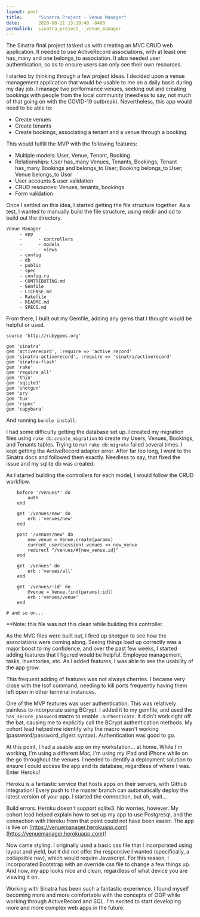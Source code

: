 ```yaml
---
layout: post
title:      "Sinatra Project - Venue Manager"
date:       2020-08-21 13:10:48 -0400
permalink:  sinatra_project_-_venue_manager
---
```



The Sinatra final project tasked us with creating an MVC CRUD web application. It needed to use ActiveRecord associations, with at least one has_many and one belongs_to association. It also needed user authentication, so as to ensure users can only see their own resources.

I started by thinking through a few project ideas. I decided upon a venue management application that would be usable to me on a daily basis during my day job. I manage two performance venues, seeking out and creating bookings with people from the local community (needless to say, not much of that going on with the COVID-19 outbreak). Nevertheless, this app would need to be able to:

* Create venues
* Create tenants
* Create bookings, associating a tenant and a venue through a booking.

This would fulfill the MVP with the following features:

* Multiple models: User, Venue, Tenant, Booking
* Relationships: User has_many Venues, Tenants, Bookings; Tenant has_many Bookings and belongs_to User; Booking belongs_to User; Venue belongs_to User
* User accounts & user validation
* CRUD resources: Venues, tenants, bookings
* Form validation

Once I settled on this idea, I started getting the file structure together. As a test, I wanted to manually build the file structure, using mkdir and cd to build out the directory.

```
Venue Manager
     - app
     -      - controllers
     -      - models
     -      - views
     - config
     - db
     - public
     - spec
     - config.ru
     - CONTRIBUTING.md
     - Gemfile
     - LICENSE.md
     - Rakefile
     - README.md
     - SPECS.md
```

From there, I built out my Gemfile, adding any gems that I thought would be helpful or used.

```
source 'http://rubygems.org'

gem 'sinatra'
gem 'activerecord', :require => 'active_record'
gem 'sinatra-activerecord', :require => 'sinatra/activerecord'
gem 'sinatra-flash'
gem 'rake'
gem 'require_all'
gem 'thin'
gem 'sqlite3'
gem 'shotgun'
gem 'pry'
gem 'tux'
gem 'rspec'
gem 'capybara'

```

And running ``` bundle install ```.

I had some difficulty getting the database set up. I created my migration files using ``` rake db:create_migration ``` to create my Users, Venues, Bookings, and Tenants tables. Trying to run ``` rake db:migrate ``` failed several times. I kept getting the ActiveRecord adapter error. After far too long, I went to the Sinatra docs and followed them exactly. Needless to say, that fixed the issue and my sqlite db was created.

As I started building the controllers for each model, I would follow the CRUD workflow.

```
    before '/venues*' do
        auth
    end

    get '/venues/new' do
        erb :'venues/new'
    end

    post '/venues/new' do
        new_venue = Venue.create(params)
        current_user(session).venues << new_venue
        redirect "/venues/#{new_venue.id}"
    end

    get '/venues' do
        erb :'venues/all'
    end

    get '/venues/:id' do
        @venue = Venue.find(params[:id])
        erb :'venues/venue'
    end

# and so on...
```

**Note: this file was not this clean while building this controller.

As the MVC files were built out, I fired up shotgun to see how the associations were coming along. Seeing things load up correctly was a major boost to my confidence, and over the past few weeks, I started adding features that I figured would be helpful. Employee management, tasks, inventories, etc. As I added features, I was able to see the usability of the app grow.

This frequent adding of features was not always cherries. I became very close with the lsof command, needing to kill ports frequently having them left open in other terminal instances.

One of the MVP features was user authentication. This was relatively painless to incorporate using BCrypt. I added it to my gemfile, and used the ```has_secure_password``` macro to enable ```.authenticate```. It didn't work right off the bat, causing me to explicitly call the BCrypt authentication methods. My cohort lead helped me identify why the macro wasn't working (password/password_digest syntax). Authentication was good to go.

At this point, I had a usable app on my workstation... at home. While I'm working, I'm using a different Mac, I'm using my iPad and iPhone while on the go throughout the venues. I needed to identify a deployment solution to ensure I could access the app and its database, regardless of where I was. Enter Heroku!

Heroku is a fantastic service that hosts apps on their servers, with Github integration! Every push to the master branch can automatically deploy the latest version of your app. I started the connection, but oh, wait...

Build errors. Heroku doesn't support sqlite3. No worries, however. My cohort lead helped explain how to set up my app to use Postgresql, and the connection with Heroku from that point could not have been easier. The app is live on [https://venuemanager.herokuapp.com](https://venuemanager.herokuapp.com)!

Now came styling. I originally used a basic css file that I incorporated using layout and yield, but it did not offer the responsive I wanted (specifically, a collapsible nav), which would require Javascript. For this reason, I incorporated Bootstrap with an override css file to change a few things up. And now, my app looks nice and clean, regardless of what device you are viewing it on.

Working with Sinatra has been such a fantastic experience. I found myself becoming more and more comfortable with the concepts of OOP while working through ActiveRecord and SQL. I'm excited to start developing more and more complex web apps in the future. 
